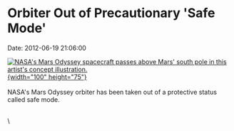 Orbiter Out of Precautionary \'Safe Mode\'
==========================================

Date: 2012-06-19 21:06:00

[![NASA\'s Mars Odyssey spacecraft passes above Mars\' south pole in
this artist\'s concept
illustration.](http://www.jpl.nasa.gov/images/odyssey/20081009/pia04816-th.jpg){width="100"
height="75"}](http://www.jpl.nasa.gov/news/news.cfm?release=2012-181&rn=news.xml&rst=3411)\
\
NASA\'s Mars Odyssey orbiter has been taken out of a protective status
called safe mode.

\
\
